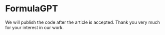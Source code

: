 # FormulaGPT
We will publish the code after the article is accepted. Thank you very much for your interest in our work.

